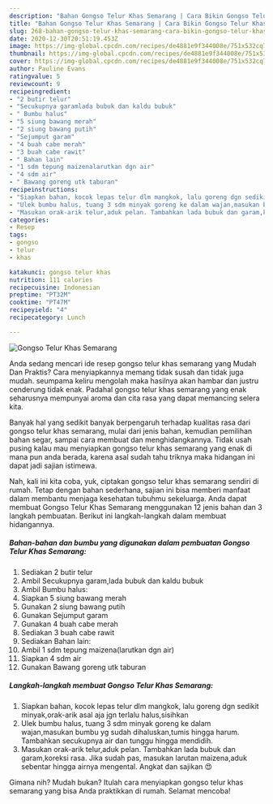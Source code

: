 ```yaml
---
description: "Bahan Gongso Telur Khas Semarang | Cara Bikin Gongso Telur Khas Semarang Yang Bisa Manjain Lidah"
title: "Bahan Gongso Telur Khas Semarang | Cara Bikin Gongso Telur Khas Semarang Yang Bisa Manjain Lidah"
slug: 268-bahan-gongso-telur-khas-semarang-cara-bikin-gongso-telur-khas-semarang-yang-bisa-manjain-lidah
date: 2020-12-30T20:51:19.453Z
image: https://img-global.cpcdn.com/recipes/de4881e9f344008e/751x532cq70/gongso-telur-khas-semarang-foto-resep-utama.jpg
thumbnail: https://img-global.cpcdn.com/recipes/de4881e9f344008e/751x532cq70/gongso-telur-khas-semarang-foto-resep-utama.jpg
cover: https://img-global.cpcdn.com/recipes/de4881e9f344008e/751x532cq70/gongso-telur-khas-semarang-foto-resep-utama.jpg
author: Pauline Evans
ratingvalue: 5
reviewcount: 9
recipeingredient:
- "2 butir telur"
- "Secukupnya garamlada bubuk dan kaldu bubuk"
- " Bumbu halus"
- "5 siung bawang merah"
- "2 siung bawang putih"
- "Sejumput garam"
- "4 buah cabe merah"
- "3 buah cabe rawit"
- " Bahan lain"
- "1 sdm tepung maizenalarutkan dgn air"
- "4 sdm air"
- " Bawang goreng utk taburan"
recipeinstructions:
- "Siapkan bahan, kocok lepas telur dlm mangkok, lalu goreng dgn sedikit minyak,orak-arik asal aja jgn terlalu halus,sisihkan"
- "Ulek bumbu halus, tuang 3 sdm minyak goreng ke dalam wajan,masukan bumbu yg sudah dihaluskan,tumis hingga harum. Tambahkan secukupnya air dan tunggu hingga mendidih."
- "Masukan orak-arik telur,aduk pelan. Tambahkan lada bubuk dan garam,koreksi rasa. Jika sudah pas, masukan larutan maizena,aduk sebentar hingga airnya mengental. Angkat dan sajikan 😍"
categories:
- Resep
tags:
- gongso
- telur
- khas

katakunci: gongso telur khas 
nutrition: 111 calories
recipecuisine: Indonesian
preptime: "PT32M"
cooktime: "PT47M"
recipeyield: "4"
recipecategory: Lunch

---
```



![Gongso Telur Khas Semarang](https://img-global.cpcdn.com/recipes/de4881e9f344008e/751x532cq70/gongso-telur-khas-semarang-foto-resep-utama.jpg)

Anda sedang mencari ide resep gongso telur khas semarang yang Mudah Dan Praktis? Cara menyiapkannya memang tidak susah dan tidak juga mudah. seumpama keliru mengolah maka hasilnya akan hambar dan justru cenderung tidak enak. Padahal gongso telur khas semarang yang enak seharusnya mempunyai aroma dan cita rasa yang dapat memancing selera kita.

Banyak hal yang sedikit banyak berpengaruh terhadap kualitas rasa dari gongso telur khas semarang, mulai dari jenis bahan, kemudian pemilihan bahan segar, sampai cara membuat dan menghidangkannya. Tidak usah pusing kalau mau menyiapkan gongso telur khas semarang yang enak di mana pun anda berada, karena asal sudah tahu triknya maka hidangan ini dapat jadi sajian istimewa.




Nah, kali ini kita coba, yuk, ciptakan gongso telur khas semarang sendiri di rumah. Tetap dengan bahan sederhana, sajian ini bisa memberi manfaat dalam membantu menjaga kesehatan tubuhmu sekeluarga. Anda dapat membuat Gongso Telur Khas Semarang menggunakan 12 jenis bahan dan 3 langkah pembuatan. Berikut ini langkah-langkah dalam membuat hidangannya.

<!--inarticleads1-->

##### Bahan-bahan dan bumbu yang digunakan dalam pembuatan Gongso Telur Khas Semarang:

1. Sediakan 2 butir telur
1. Ambil Secukupnya garam,lada bubuk dan kaldu bubuk
1. Ambil  Bumbu halus:
1. Siapkan 5 siung bawang merah
1. Gunakan 2 siung bawang putih
1. Gunakan Sejumput garam
1. Gunakan 4 buah cabe merah
1. Sediakan 3 buah cabe rawit
1. Sediakan  Bahan lain:
1. Ambil 1 sdm tepung maizena(larutkan dgn air)
1. Siapkan 4 sdm air
1. Gunakan  Bawang goreng utk taburan




<!--inarticleads2-->

##### Langkah-langkah membuat Gongso Telur Khas Semarang:

1. Siapkan bahan, kocok lepas telur dlm mangkok, lalu goreng dgn sedikit minyak,orak-arik asal aja jgn terlalu halus,sisihkan
1. Ulek bumbu halus, tuang 3 sdm minyak goreng ke dalam wajan,masukan bumbu yg sudah dihaluskan,tumis hingga harum. Tambahkan secukupnya air dan tunggu hingga mendidih.
1. Masukan orak-arik telur,aduk pelan. Tambahkan lada bubuk dan garam,koreksi rasa. Jika sudah pas, masukan larutan maizena,aduk sebentar hingga airnya mengental. Angkat dan sajikan 😍




Gimana nih? Mudah bukan? Itulah cara menyiapkan gongso telur khas semarang yang bisa Anda praktikkan di rumah. Selamat mencoba!
